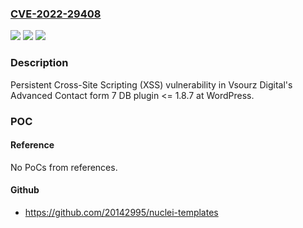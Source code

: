 ### [CVE-2022-29408](https://cve.mitre.org/cgi-bin/cvename.cgi?name=CVE-2022-29408)
![](https://img.shields.io/static/v1?label=Product&message=Advanced%20Contact%20form%207%20DB%20(WordPress%20plugin)&color=blue)
![](https://img.shields.io/static/v1?label=Version&message=%3C%3D%201.8.7%3C%3D%201.8.7%20&color=brighgreen)
![](https://img.shields.io/static/v1?label=Vulnerability&message=CWE-79%20Cross-site%20Scripting%20(XSS)&color=brighgreen)

### Description

Persistent Cross-Site Scripting (XSS) vulnerability in Vsourz Digital's Advanced Contact form 7 DB plugin <= 1.8.7 at WordPress.

### POC

#### Reference
No PoCs from references.

#### Github
- https://github.com/20142995/nuclei-templates

